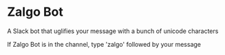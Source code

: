 # Zalgo Bot
A Slack bot that uglifies your message with a bunch of unicode characters

If Zalgo Bot is in the channel, type 'zalgo' followed by your message
